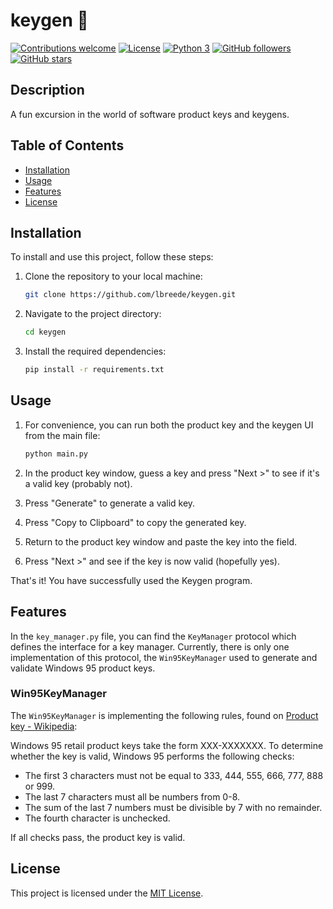 # keygen :key:

[![Contributions welcome](https://img.shields.io/badge/contributions-welcome-brightgreen.svg?style=flat)](https://github.com/lbreede/keygen/issues)
[![License](https://img.shields.io/badge/license-MIT-blue.svg)](LICENSE)
[![Python 3](https://img.shields.io/badge/Python-3-ff69b4.svg)](https://www.python.org/downloads/release/python-3117/)
[![GitHub followers](https://img.shields.io/github/followers/lbreede.svg?style=social&label=Follow)](https://github.com/lbreede?tab=followers)
[![GitHub stars](https://img.shields.io/github/stars/lbreede/keygen.svg?style=social&label=Star)](https://github.com/lbreede/keygen/stargazers/)

## Description

A fun excursion in the world of software product keys and keygens.

## Table of Contents

- [Installation](#installation)
- [Usage](#usage)
- [Features](#features)
- [License](#license)

## Installation

To install and use this project, follow these steps:

1. Clone the repository to your local machine:
    ```bash
    git clone https://github.com/lbreede/keygen.git
    ```

2. Navigate to the project directory:
    ```bash
    cd keygen
    ```

3. Install the required dependencies:
    ```bash
    pip install -r requirements.txt
    ```

## Usage

1. For convenience, you can run both the product key and the keygen UI from the main file:
    ```bash
    python main.py
    ```
2. In the product key window, guess a key and press "Next >" to see if it's a valid key (probably not).

3. Press "Generate" to generate a valid key.

4. Press "Copy to Clipboard" to copy the generated key.

5. Return to the product key window and paste the key into the field.

6. Press "Next >" and see if the key is now valid (hopefully yes).

That's it! You have successfully used the Keygen program.

## Features

In the `key_manager.py` file, you can find the `KeyManager` protocol which defines the interface for a key manager.
Currently, there is only one implementation of this protocol, the `Win95KeyManager` used to generate and validate Windows 95 product keys.

### Win95KeyManager

The `Win95KeyManager` is implementing the following rules, found on [Product key - Wikipedia](https://en.m.wikipedia.org/wiki/Product_key#Windows_95_retail_key):

Windows 95 retail product keys take the form XXX-XXXXXXX. To determine whether the key is valid, Windows 95 performs the following checks:

- The first 3 characters must not be equal to 333, 444, 555, 666, 777, 888 or 999.
- The last 7 characters must all be numbers from 0-8.
- The sum of the last 7 numbers must be divisible by 7 with no remainder.
- The fourth character is unchecked.

If all checks pass, the product key is valid.

## License

This project is licensed under the [MIT License](LICENSE).
